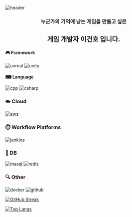 ![header](https://capsule-render.vercel.app/api?type=transparent&theme=default&height=170&fontSize=100&animation=fadeIn&text=Geonho%20Lee&desc=Game%20Programmer&descAlign=72&descAlignY=80)

<div align="center">
  
### 누군가의 기억에 남는 게임을 만들고 싶은
## 게임 개발자 이건호 입니다. 

</div>

#### 🎮 Framework
![unreal](https://img.shields.io/badge/unrealengine-%23313131.svg?style=for-the-badge&logo=unrealengine&logoColor=white)
![unity](https://img.shields.io/badge/Unity-100000?style=for-the-badge&logo=unity&logoColor=white)
<br>
#### ⌨ Language
![cpp](https://img.shields.io/badge/C%2B%2B-00599C?style=for-the-badge&logo=c%2B%2B&logoColor=white)
![csharp](https://img.shields.io/badge/C%23-239120?style=for-the-badge&logo=c-sharp&logoColor=white)
<br>
### ☁️ Cloud
![aws](https://img.shields.io/badge/Amazon_AWS-FF9900?style=for-the-badge&logo=amazonaws&logoColor=white)
<br>
### ⏱️ Workflow Platforms
![jenkins](https://img.shields.io/badge/Jenkins-D24939?style=for-the-badge&logo=Jenkins&logoColor=white)
<br>
### 📑 DB
![mssql](https://img.shields.io/badge/Microsoft_SQL_Server-CC2927?style=for-the-badge&logo=microsoft-sql-server&logoColor=white)
![redis](https://img.shields.io/badge/redis-%23DD0031.svg?&style=for-the-badge&logo=redis&logoColor=white)
### 🔍 Other
![docker](https://img.shields.io/badge/docker-%230db7ed.svg?style=for-the-badge&logo=docker&logoColor=white)
![github](https://img.shields.io/badge/GitHub-100000?style=for-the-badge&logo=github&logoColor=white)
<br>

[![GitHub Streak](https://streak-stats.demolab.com?user=iGH01gi&date_format=%5BY.%5Dn.j&mode=weekly)](https://git.io/streak-stats)

<!-- [![Anurag's GitHub stats](https://github-readme-stats.vercel.app/api?username=iGH01gi&show_icons=true&hide_rank=true)](https://github.com/anuraghazra/github-readme-stats) -->

[![Top Langs](https://github-readme-stats.vercel.app/api/top-langs/?username=iGH01gi)](https://github.com/anuraghazra/github-readme-stats)

</div>

